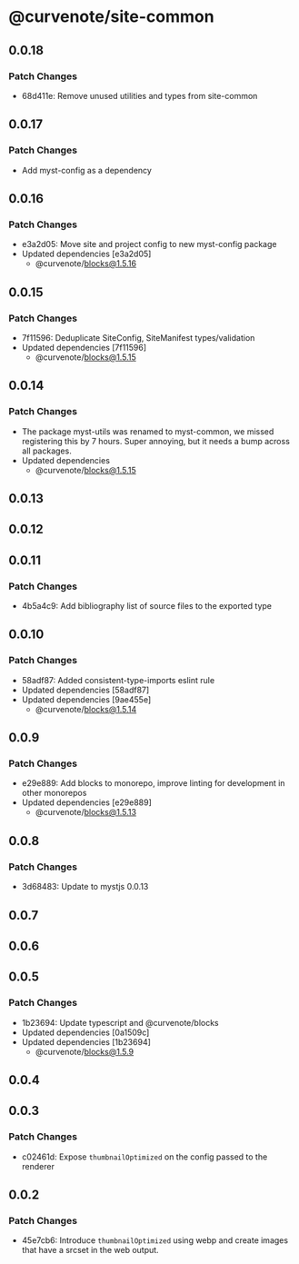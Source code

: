 # @curvenote/site-common

## 0.0.18

### Patch Changes

- 68d411e: Remove unused utilities and types from site-common

## 0.0.17

### Patch Changes

- Add myst-config as a dependency

## 0.0.16

### Patch Changes

- e3a2d05: Move site and project config to new myst-config package
- Updated dependencies [e3a2d05]
  - @curvenote/blocks@1.5.16

## 0.0.15

### Patch Changes

- 7f11596: Deduplicate SiteConfig, SiteManifest types/validation
- Updated dependencies [7f11596]
  - @curvenote/blocks@1.5.15

## 0.0.14

### Patch Changes

- The package myst-utils was renamed to myst-common, we missed registering this by 7 hours. Super annoying, but it needs a bump across all packages.
- Updated dependencies
  - @curvenote/blocks@1.5.15

## 0.0.13

## 0.0.12

## 0.0.11

### Patch Changes

- 4b5a4c9: Add bibliography list of source files to the exported type

## 0.0.10

### Patch Changes

- 58adf87: Added consistent-type-imports eslint rule
- Updated dependencies [58adf87]
- Updated dependencies [9ae455e]
  - @curvenote/blocks@1.5.14

## 0.0.9

### Patch Changes

- e29e889: Add blocks to monorepo, improve linting for development in other monorepos
- Updated dependencies [e29e889]
  - @curvenote/blocks@1.5.13

## 0.0.8

### Patch Changes

- 3d68483: Update to mystjs 0.0.13

## 0.0.7

## 0.0.6

## 0.0.5

### Patch Changes

- 1b23694: Update typescript and @curvenote/blocks
- Updated dependencies [0a1509c]
- Updated dependencies [1b23694]
  - @curvenote/blocks@1.5.9

## 0.0.4

## 0.0.3

### Patch Changes

- c02461d: Expose `thumbnailOptimized` on the config passed to the renderer

## 0.0.2

### Patch Changes

- 45e7cb6: Introduce `thumbnailOptimized` using webp and create images that have a srcset in the web output.
